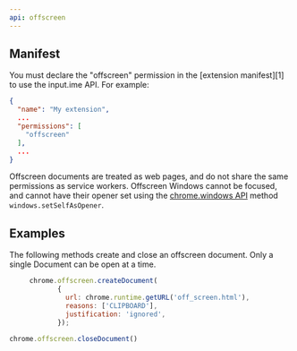 ```yaml
---
api: offscreen
---
```


## Manifest
You must declare the "offscreen" permission in the [extension manifest][1] to use the input.ime API. For example:

```json
{
  "name": "My extension",
  ...
  "permissions": [
    "offscreen"
  ],
  ...
}
```
Offscreen documents are treated as web pages, and do not share the same permissions as service workers. Offscreen Windows cannot be focused, and cannot have their opener set using the [chrome.windows API](docs/extensions/reference/windows/) method `windows.setSelfAsOpener`.

## Examples
The following methods create and close an offscreen document. Only a single Document can be open at a time. 

```js
     chrome.offscreen.createDocument(
            {
              url: chrome.runtime.getURL('off_screen.html'),
              reasons: ['CLIPBOARD'],
              justification: 'ignored',
            });

chrome.offscreen.closeDocument()
```